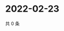 # 2022-02-23

共 0 条

<!-- BEGIN WEIBO -->
<!-- 最后更新时间 Wed Feb 23 2022 15:13:58 GMT+0800 (China Standard Time) -->

<!-- END WEIBO -->
